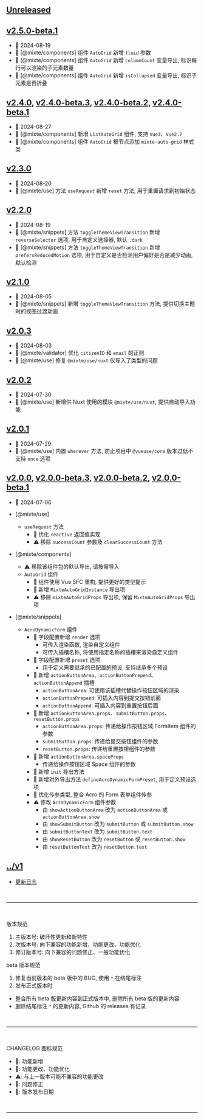 ## [Unreleased]

## [v2.5.0-beta.1]
  - 📅 2024-08-19
  - 🌟 [@mixte/components] 组件 `AutoGrid` 新增 `fluid` 参数
  - 🌟 [@mixte/components] 组件 `AutoGrid` 新增 `columnCount` 变量导出, 标识每行可以渲染的子元素数量
  - 🌟 [@mixte/components] 组件 `AutoGrid` 新增 `isCollapsed` 变量导出, 标识子元素是否折叠

## [v2.4.0], [v2.4.0-beta.3], [v2.4.0-beta.2], [v2.4.0-beta.1]
  - 📅 2024-08-27
  - 🌟 [@mixte/components] 新增 `ListAutoGrid` 组件, 支持 `Vue3`、`Vue2.7`
  - 💄 [@mixte/components] 组件 `AutoGrid` 根节点添加 `mixte-auto-grid` 样式类

## [v2.3.0]
  - 📅 2024-08-20
  - 🌟 [@mixte/use] 方法 `useRequest` 新增 `reset` 方法, 用于重置请求到初始状态

## [v2.2.0]
  - 📅 2024-08-19
  - 🌟 [@mixte/snippets] 方法 `toggleThemeViewTransition` 新增 `reverseSelector` 选项, 用于自定义选择器, 默认 `.dark`
  - 🌟 [@mixte/snippets] 方法 `toggleThemeViewTransition` 新增 `prefersReducedMotion` 选项, 用于自定义是否检测用户偏好是否是减少动画, 默认检测

## [v2.1.0]
  - 📅 2024-08-05
  - 🌟 [@mixte/snippets] 新增 `toggleThemeViewTransition` 方法, 提供切换主题时的视图过渡动画

## [v2.0.3]
  - 📅 2024-08-03
  - 💄 [@mixte/validator] 优化 `citizenID` 和 `email` 的正则
  - 🐞 [@mixte/use] 修复 `@mixte/use/nuxt` 仅导入了类型的问题

## [v2.0.2]
  - 📅 2024-07-30
  - 🌟 [@mixte/use] 新增供 Nuxt 使用的模块 `@mixte/use/nuxt`, 提供自动导入功能

## [v2.0.1]
  - 📅 2024-07-29
  - 💄 [@mixte/use] 内置 `whenever` 方法, 防止项目中 `@vueuse/core` 版本过低不支持 `once` 选项

## [v2.0.0], [v2.0.0-beta.3], [v2.0.0-beta.2], [v2.0.0-beta.1]
  - 📅 2024-07-06
  - [@mixte/use]
    - `useRequest`  方法
      - 💄 优化 `reactive` 返回值实现
      - ⚠️ 移除 `successCount` 参数及 `clearSuccessCount` 方法

  - [@mixte/components]
    - ⚠️ 移除该组件包的默认导出, 请按需导入
    - `AutoGrid` 组件
      - 💄 组件使用 Vue SFC 重构, 提供更好的类型提示
      - 💄 新增 `MixteAutoGridInstance` 导出项
      - ⚠️ 移除 `mixteAutoGridProps` 导出项, 保留 `MixteAutoGridProps` 导出项
      
  - [@mixte/snippets]
    - `AcroDynamicForm` 组件
      - 🌟 字段配置新增 `render` 选项
        - 可传入渲染函数, 渲染自定义组件
        - 可传入插槽名称, 将使用指定名称的插槽来渲染自定义组件
      - 🌟 字段配置新增 `preset` 选项
        - 用于定义需要继承的已配置的预设, 支持继承多个预设
      - 🌟 新增 `actionButtonArea`、`actionButtonPrepend`、`actionButtonAppend` 插槽
        - `actionButtonArea`: 可使用该插槽代替操作按钮区域的渲染
        - `actionButtonPrepend`: 可插入内容到提交按钮前面
        - `actionButtonAppend`: 可插入内容到重置按钮后面
      - 🌟 新增 `actionButtonArea.props`、`submitButton.props`、`resetButton.props`
        - `actionButtonArea.props`: 传递给操作按钮区域 FormItem 组件的参数
        - `submitButton.props`: 传递给提交按钮组件的参数
        - `resetButton.props`: 传递给重置按钮组件的参数
      - 🌟 新增 `actionButtonArea.spaceProps`
        - 传递给操作按钮区域 Space 组件的参数
      - 🌟 新增 `init` 导出方法
      - 🌟 新增对外导出方法 `defineAcroDynamicFormPreset`, 用于定义预设选项
      - 💄 优化传参类型, 整合 Acro 的 Form 表单组件传参
      - ⚠️ 修改 `AcroDynamicForm` 组件参数
        - 由 `showActionButtonArea` 改为 `actionButtonArea` 或 `actionButtonArea.show`
        - 由 `showSubmitButton` 改为 `submitButton` 或 `submitButton.show`
        - 由 `submitButtonText` 改为 `submitButton.text`
        - 由 `showResetButton` 改为 `resetButton` 或 `resetButton.show`
        - 由 `resetButtonText` 改为 `resetButton.text`

## [../v1](https://mixte-v1.moomfe.com)
  - [更新日志](https://mixte-v1.moomfe.com/changelog)

<br>
<hr>
<br>

版本规范

1. 主版本号: 破坏性更新和新特性
2. 次版本号: 向下兼容的功能新增、功能更改、功能优化
3. 修订版本号: 向下兼容的问题修正、一般功能优化

beta 版本规范

1. 修复当前版本的 beta 版中的 BUG, 使用 `*` 在结尾标注
2. 发布正式版本时
  - 整合所有 beta 版更新内容到正式版本中, 删除所有 beta 版的更新内容
  - 删除结尾标注 `*` 的更新内容, Github 的 releases 有记录

<br>
<hr>
<br>

CHANGELOG 图标规范

- 🌟: 功能新增<br>
- 💄: 功能更改、功能优化<br>
- ⚠️: 与上一版本可能不兼容的功能更改<br>
- 🐞: 问题修正<br>
- 📅: 版本发布日期

<br>
<hr>
<br>

[Unreleased]: https://github.com/MoomFE/mixte/compare/v2.5.0-beta.1...HEAD
[v2.5.0-beta.1]: https://github.com/MoomFE/mixte/releases/tag/v2.5.0-beta.1
[v2.4.0]: https://github.com/MoomFE/mixte/releases/tag/v2.4.0
[v2.4.0-beta.3]: https://github.com/MoomFE/mixte/releases/tag/v2.4.0-beta.3
[v2.4.0-beta.2]: https://github.com/MoomFE/mixte/releases/tag/v2.4.0-beta.2
[v2.4.0-beta.1]: https://github.com/MoomFE/mixte/releases/tag/v2.4.0-beta.1
[v2.3.0]: https://github.com/MoomFE/mixte/releases/tag/v2.3.0
[v2.2.0]: https://github.com/MoomFE/mixte/releases/tag/v2.2.0
[v2.1.0]: https://github.com/MoomFE/mixte/releases/tag/v2.1.0
[v2.0.3]: https://github.com/MoomFE/mixte/releases/tag/v2.0.3
[v2.0.2]: https://github.com/MoomFE/mixte/releases/tag/v2.0.2
[v2.0.1]: https://github.com/MoomFE/mixte/releases/tag/v2.0.1
[v2.0.0]: https://github.com/MoomFE/mixte/releases/tag/v2.0.0
[v2.0.0-beta.3]: https://github.com/MoomFE/mixte/releases/tag/v2.0.0-beta.3
[v2.0.0-beta.2]: https://github.com/MoomFE/mixte/releases/tag/v2.0.0-beta.2
[v2.0.0-beta.1]: https://github.com/MoomFE/mixte/releases/tag/v2.0.0-beta.1